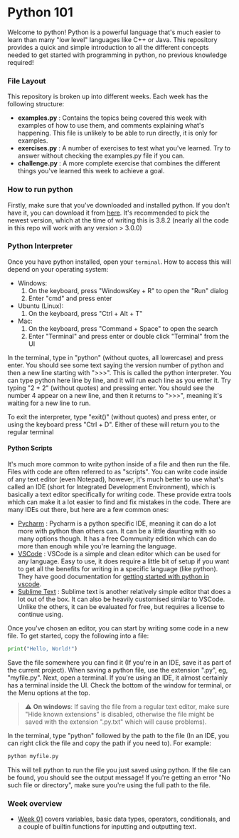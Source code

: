 # Python 101

Welcome to python! Python is a powerful language that's much easier to learn than many "low level" languages like C++ or Java. This repository provides a quick and simple introduction to all the different concepts needed to get started with programming in python, no previous knowledge required!

### File Layout

This repository is broken up into different weeks. Each week has the following structure:
* **examples.py** : Contains the topics being covered this week with examples of how to use them, and comments explaining what's happening. This file is unlikely to be able to run directly, it is only for examples.
* **exercises.py** : A number of exercises to test what you've learned. Try to answer without checking the examples.py file if you can.
* **challenge.py** : A more complete exercise that combines the different things you've learned this week to achieve a goal.

### How to run python
Firstly, make sure that you've downloaded and installed python. If you don't have it, you can download it from [here](https://www.python.org/downloads/). It's recommended to pick the newest version, which at the time of writing this is 3.8.2 (nearly all the code in this repo will work with any version > 3.0.0)


### Python Interpreter
Once you have python installed, open your `terminal`. How to access this will depend on your operating system:
* Windows:
  1. On the keyboard, press "WindowsKey + R" to open the "Run" dialog
  2. Enter "cmd" and press enter
* Ubuntu (Linux):
  1. On the keyboard, press "Ctrl + Alt + T"
* Mac:
  1. On the keyboard, press "Command + Space" to open the search
  2. Enter "Terminal" and press enter or double click "Terminal" from the UI

In the terminal, type in "python" (without quotes, all lowercase) and press enter. You should see some text saying the version number of python and then a new line starting with ">>>". This is called the python interpreter. You can type python here line by line, and it will run each line as you enter it. Try typing "2 + 2" (without quotes) and pressing enter. You should see the number 4 appear on a new line, and then it returns to ">>>", meaning it's waiting for a new line to run.

To exit the interpreter, type "exit()" (without quotes) and press enter, or using the keyboard press "Ctrl + D". Either of these will return you to the regular terminal

#### Python Scripts
It's much more common to write python inside of a file and then run the file. Files with code are often referred to as "scripts". You can write code inside of any text editor (even Notepad), however, it's much better to use what's called an IDE (short for Integrated Development Environment), which is basically a text editor specifically for writing code. These provide extra tools which can make it a lot easier to find and fix mistakes in the code. There are many IDEs out there, but here are a few common ones:

* [Pycharm](https://www.jetbrains.com/pycharm/download) : Pycharm is a python specific IDE, meaning it can do a lot more with python than others can. It can be a little daunting with so many options though. It has a free Community edition which can do more than enough while you're learning the language.
* [VSCode](https://code.visualstudio.com/download) : VSCode is a simple and clean editor which can be used for any language. Easy to use, it does require a little bit of setup if you want to get all the benefits for writing in a specific language (like python). They have good documentation for [getting started with python in vscode](https://code.visualstudio.com/docs/languages/python).
* [Sublime Text](https://www.sublimetext.com/3) : Sublime text is another relatively simple editor that does a lot out of the box. It can also be heavily customised similar to VSCode. Unlike the others, it can be evaluated for free, but requires a license to continue using.

Once you've chosen an editor, you can start by writing some code in a new file. To get started, copy the following into a file:
```python
print("Hello, World!")
```
Save the file somewhere you can find it (If you're in an IDE, save it as part of the current project). When saving a python file, use the extension ".py", eg, "myfile.py". Next, open a terminal. If you're using an IDE, it almost certainly has a terminal inside the UI. Check the bottom of the window for terminal, or the Menu options at the top.

> :warning: **On windows**: If saving the file from a regular text editor, make sure "Hide known extensions" is disabled, otherwise the file might be saved with the extension ".py.txt" which will cause problems).

In the terminal, type "python" followed by the path to the file (In an IDE, you can right click the file and copy the path if you need to). For example:
```bash
python myfile.py
```
This will tell python to run the file you just saved using python. If the file can be found, you should see the output message! If you're getting an error "No such file or directory", make sure you're using the full path to the file.

### Week overview

* [Week 01](week_01) covers variables, basic data types, operators, conditionals, and a couple of builtin functions for inputting and outputting text.
